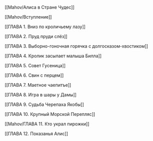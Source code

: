 [[Mahov/Алиса в Стране Чудес]]

[[Mahov/Вступление]]

[[ГЛАВА 1. Вниз по кроличьему лазу]]

[[ГЛАВА 2. Пруд пруди слёз]]

[[ГЛАВА 3. Выборно-гоночная горячка с долгосказом-хвостиком]]

[[ГЛАВА 4. Кролик засылает малыша Билла]]

[[ГЛАВА 5. Совет Гусеница]]

[[ГЛАВА 6. Свин с перцем]]

[[ГЛАВА 7. Маетное чаепитъе]]

[[ГЛАВА 8. Игра в шары у Дамы]]

[[ГЛАВА 9. Судьба Черепаха Якобы]]

[[ГЛАВА 10. Крупный Морской Перепляс]]

[[Mahov/ГЛАВА 11. Кто украл пирожки]]

[[ГЛАВА 12. Показанья Алис]]
